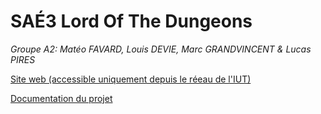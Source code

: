 # SAÉ3 Lord Of The Dungeons

*Groupe A2: Matéo FAVARD, Louis DEVIE, Marc GRANDVINCENT & Lucas PIRES*

[Site web (accessible uniquement depuis le réeau de l'IUT)](https://info-dij-sae001.iut21.u-bourgogne.fr)

[Documentation du projet](https://github.com/fraudestudio/serveur/wiki/Accueil)

